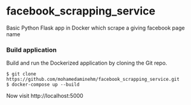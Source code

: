 # facebook_scrapping_service
Basic Python Flask app in Docker which scrape a giving facebook page name

### Build application
Build and run the Dockerized application by cloning the Git repo.
```
$ git clone https://github.com/mohamedaminehm/facebook_scrapping_service.git
$ docker-compose up --build
```

Now visit http://localhost:5000
```